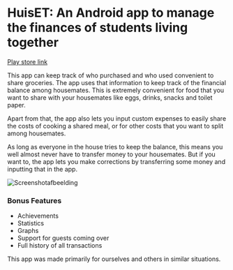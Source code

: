 
# HuisET: An Android app to manage the finances of students living together
[Play store link](https://play.google.com/store/apps/details?id=com.tobo.huiset&hl=nl)

This app can keep track of who purchased and who used convenient to share groceries.  The app uses that information to keep track of the financial balance among housemates. This is extremely convenient for food that you want to share with your housemates like eggs, drinks, snacks and toilet paper.

Apart from that, the app also lets you input custom expenses to easily share the costs of cooking a shared meal, or for other costs that you want to split among housemates.

As long as everyone in the house tries to keep the balance, this means you well almost never have to transfer money to your housemates. But if you want to, the app lets you make corrections by transferring some money and inputting that in the app.

![Screenshotafbeelding](https://play-lh.googleusercontent.com/O1ph6BMeH-YHy0bdKDP1sjnJhzknFFEgF79-RzSM1czG5Cku7UZUjjT3R5NFgOtYpvA=w1844-h900-rw)

### Bonus Features
 - Achievements
 - Statistics
 - Graphs
 - Support for guests coming over
 - Full history of all transactions

This app was made primarily for ourselves and others in similar situations.

